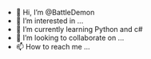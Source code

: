 - 👋 Hi, I’m @BattleDemon
- 👀 I’m interested in ...
- 🌱 I’m currently learning Python and c#
- 💞️ I’m looking to collaborate on ...
- 📫 How to reach me ...

<!---
BattleDemon/BattleDemon is a ✨ special ✨ repository because its `README.md` (this file) appears on your GitHub profile.
You can click the Preview link to take a look at your changes.
--->
